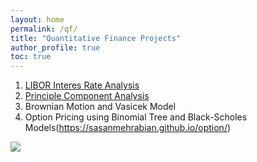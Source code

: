 ```yaml
---
layout: home
permalink: /qf/
title: "Quantitative Finance Projects"
author_profile: true
toc: true
---
```



1. [LIBOR Interes Rate Analysis](https://sasanmehrabian.github.io/libor/)
2. [Principle Component Analysis](https://sasanmehrabian.github.io/PCA/)
3. Brownian Motion and Vasicek Model
4. Option Pricing using Binomial Tree and Black-Scholes Models(https://sasanmehrabian.github.io/option/)

<img src="{{ site.url }}{{ site.baseurl }}/images/LIBOR/qf.jpg">

